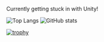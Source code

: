 Currently getting stuck in with Unity!

<!-- GitHub profile statistics (stars, commits, etc) --> <!-- Most used languages in my repositories -->
![Top Langs](https://github-readme-stats.vercel.app/api/top-langs/?username=dylanclarke890&theme=tokyonight) ![GitHub stats](https://github-readme-stats.vercel.app/api?username=dylanclarke890&show_icons=true&theme=tokyonight&include_all_commits=true)

<!-- Github Trophies -->
[![trophy](https://github-profile-trophy.vercel.app/?username=dylanclarke890&theme=darkhub)](https://github.com/dylanclarke890/github-profile-trophy)

<!-- GitHub profile visitor count --> <!-- GitHub profile followers count -->
<!--
![](https://visitor-badge.laobi.icu/badge?page_id=dylanclarke890.dylanclarke890) [![Github](https://img.shields.io/github/followers/dylanclarke890?label=Follow&style=social)](https://github.com/dylanclarke890)
-->
